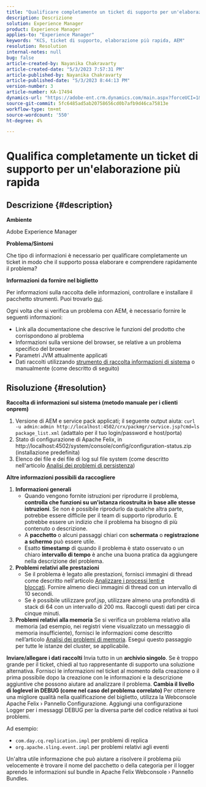 ```yaml
---
title: "Qualificare completamente un ticket di supporto per un'elaborazione più rapida"
description: Descrizione
solution: Experience Manager
product: Experience Manager
applies-to: "Experience Manager"
keywords: "KCS, ticket di supporto, elaborazione più rapida, AEM"
resolution: Resolution
internal-notes: null
bug: false
article-created-by: Nayanika Chakravarty
article-created-date: "5/3/2023 7:57:31 PM"
article-published-by: Nayanika Chakravarty
article-published-date: "5/3/2023 8:44:13 PM"
version-number: 3
article-number: KA-17494
dynamics-url: "https://adobe-ent.crm.dynamics.com/main.aspx?forceUCI=1&pagetype=entityrecord&etn=knowledgearticle&id=18461fbc-ece9-ed11-a7c6-6045bd006b25"
source-git-commit: 5fc6485ad5ab20758656cd0b7afb9d46ca75813e
workflow-type: tm+mt
source-wordcount: '550'
ht-degree: 4%

---
```


# Qualifica completamente un ticket di supporto per un&#39;elaborazione più rapida

## Descrizione {#description}


<b>Ambiente</b>

Adobe Experience Manager

<b>Problema/Sintomi</b>

Che tipo di informazioni è necessario per qualificare completamente un ticket in modo che il supporto possa elaborare e comprendere rapidamente il problema?

<b>Informazioni da fornire nel biglietto</b>

Per informazioni sulla raccolta delle informazioni, controllare e installare il pacchetto strumenti. Puoi trovarlo [qui](https://helpx.adobe.com/experience-manager/kb/index/tools.html).

Ogni volta che si verifica un problema con AEM, è necessario fornire le seguenti informazioni:

- Link alla documentazione che descrive le funzioni del prodotto che corrispondono al problema
- Informazioni sulla versione del browser, se relative a un problema specifico del browser
- Parametri JVM attualmente applicati
- Dati raccolti utilizzando [strumento di raccolta informazioni di sistema](https://helpx.adobe.com/experience-manager/kb/support-info-collector.html) o manualmente (come descritto di seguito)



## Risoluzione {#resolution}

<b>Raccolta di informazioni sul sistema (metodo manuale per i clienti onprem)</b>
1. Versione di AEM e service pack applicati; il seguente output aiuta: `curl -u admin:admin http://localhost:4502/crx/packmgr/service.jsp?cmd=ls  package_list.xml` (adattalo per il tuo login/password e host/porta)
2. Stato di configurazione di Apache Felix, in http://localhost:4502/system/console/config/configuration-status.zip (installazione predefinita)
3. Elenco dei file e dei file di log sul file system (come descritto nell&#39;articolo [Analisi dei problemi di persistenza](https://helpx.adobe.com/experience-manager/kb/AnalyzePersistenceProblems.html))

<b>Altre informazioni possibili da raccogliere</b>
1. <b>Informazioni generali</b>
   - Quando vengono fornite istruzioni per riprodurre il problema, <b>controlla che funzioni su un&#39;istanza ricostruita in base alle stesse istruzioni</b>. Se non è possibile riprodurlo da qualche altra parte, potrebbe essere difficile per il team di supporto riprodurlo. E potrebbe essere un indizio che il problema ha bisogno di più contenuto o descrizione.
   - A <b>pacchetto</b> o alcuni passaggi chiari con <b>schermata</b> o <b>registrazione a schermo</b> può essere utile.
   - Esatto <b>timestamp</b> di quando il problema è stato osservato o un chiaro <b>intervallo di tempo</b> è anche una buona pratica da aggiungere nella descrizione del problema.
2. <b>Problemi relativi alle prestazioni</b>
   - Se il problema è legato alle prestazioni, fornisci immagini di thread come descritto nell&#39;articolo [Analizzare i processi lenti e bloccati](https://helpx.adobe.com/experience-manager/kb/AnalyzeSlowAndBlockedProcesses.html). Fornire almeno dieci immagini di thread con un intervallo di 10 secondi.
   - Se è possibile utilizzare prof.jsp, utilizzare almeno una profondità di stack di 64 con un intervallo di 200 ms. Raccogli questi dati per circa cinque minuti.
3. <b>Problemi relativi alla memoria</b>    Se si verifica un problema relativo alla memoria (ad esempio, nei registri viene visualizzato un messaggio di memoria insufficiente), fornisci le informazioni come descritto nell’articolo [Analisi dei problemi di memoria](https://experienceleague.adobe.com/docs/experience-cloud-kcs/kbarticles/KA-17482.html?lang=it). Esegui questo passaggio per tutte le istanze del cluster, se applicabile.

<b>Inviare/allegare i dati raccolti</b>
Invia tutto in un <b>archivio singolo</b>. Se è troppo grande per il ticket, chiedi al tuo rappresentante di supporto una soluzione alternativa. Fornisci le informazioni nel ticket al momento della creazione o il prima possibile dopo la creazione con le informazioni e la descrizione aggiuntive che possono aiutare ad analizzare il problema.
<b>Cambia il livello di loglevel in DEBUG (come nel caso del problema correlato)</b>
Per ottenere una migliore qualità nella qualificazione del biglietto, utilizza la Webconsole Apache Felix › Pannello Configurazione. Aggiungi una configurazione Logger per i messaggi DEBUG per la diversa parte del codice relativa ai tuoi problemi.

Ad esempio:

- `com.day.cq.replication.impl` per problemi di replica
- `org.apache.sling.event.impl` per problemi relativi agli eventi




Un&#39;altra utile informazione che può aiutare a risolvere il problema più velocemente è trovare il nome del pacchetto o della categoria per il logger aprendo le informazioni sul bundle in Apache Felix Webconsole › Pannello Bundles.
